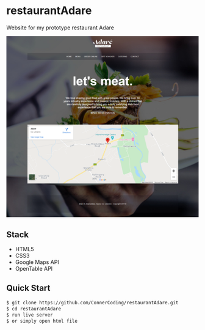 # restaurantAdare

Website for my prototype restaurant Adare

![screenshot](https://github.com/ConnerCoding/restaurantAdare/blob/master/images/homepage.png)


Stack
-----

- HTML5
- CSS3
- Google Maps API
- OpenTable API


Quick Start
-----------

```shell
$ git clone https://github.com/ConnerCoding/restaurantAdare.git
$ cd restaurantAdare
$ run live server
$ or simply open html file
```
